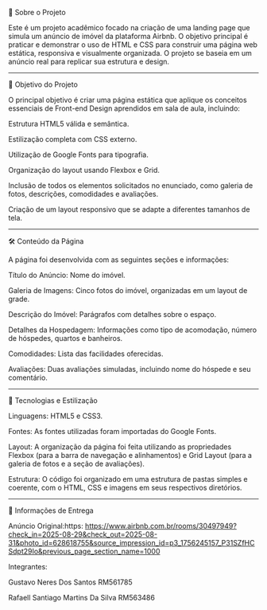 📌 Sobre o Projeto

Este é um projeto acadêmico focado na criação de uma landing page que simula um anúncio de imóvel da plataforma Airbnb. O objetivo principal é praticar e demonstrar o uso de HTML e CSS para construir uma página web estática, responsiva e visualmente organizada. O projeto se baseia em um anúncio real para replicar sua estrutura e design.

---

🚀 Objetivo do Projeto

O principal objetivo é criar uma página estática que aplique os conceitos essenciais de Front-end Design aprendidos em sala de aula, incluindo:

Estrutura HTML5 válida e semântica.

Estilização completa com CSS externo.

Utilização de Google Fonts para tipografia.

Organização do layout usando Flexbox e Grid.

Inclusão de todos os elementos solicitados no enunciado, como galeria de fotos, descrições, comodidades e avaliações.

Criação de um layout responsivo que se adapte a diferentes tamanhos de tela.

---

🛠️ Conteúdo da Página

A página foi desenvolvida com as seguintes seções e informações:

Título do Anúncio: Nome do imóvel.

Galeria de Imagens: Cinco fotos do imóvel, organizadas em um layout de grade.

Descrição do Imóvel: Parágrafos com detalhes sobre o espaço.

Detalhes da Hospedagem: Informações como tipo de acomodação, número de hóspedes, quartos e banheiros.

Comodidades: Lista das facilidades oferecidas.

Avaliações: Duas avaliações simuladas, incluindo nome do hóspede e seu comentário.

---

🎨 Tecnologias e Estilização

Linguagens: HTML5 e CSS3.

Fontes: As fontes utilizadas foram importadas do Google Fonts.

Layout: A organização da página foi feita utilizando as propriedades Flexbox (para a barra de navegação e alinhamentos) e Grid Layout (para a galeria de fotos e a seção de avaliações).

Estrutura: O código foi organizado em uma estrutura de pastas simples e coerente, com o HTML, CSS e imagens em seus respectivos diretórios.

---

🔗 Informações de Entrega

Anúncio Original:https: https://www.airbnb.com.br/rooms/30497949?check_in=2025-08-29&check_out=2025-08-31&photo_id=628618755&source_impression_id=p3_1756245157_P31SZfHCSdpt29Io&previous_page_section_name=1000

Integrantes:

Gustavo Neres Dos Santos RM561785

Rafaell Santiago Martins Da Silva RM563486

